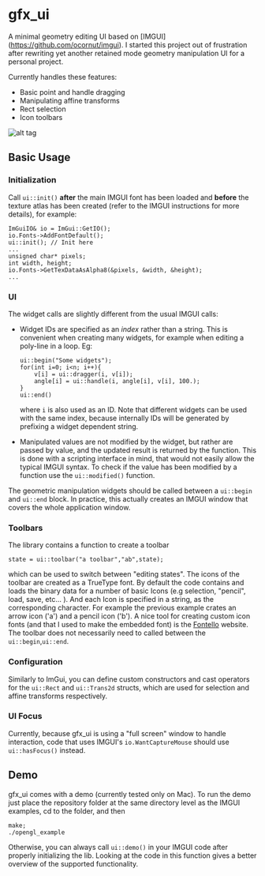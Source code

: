 # gfx_ui
A minimal geometry editing UI based on [IMGUI] (https://github.com/ocornut/imgui). I started this project out of frustration after rewriting yet another retained mode geometry manipulation UI for a personal project.

Currently handles these features:

*	Basic point and handle dragging
*	Manipulating affine transforms
*  Rect selection
*  Icon toolbars

![alt tag](https://raw.githubusercontent.com/colormotor/gfx_ui/master/shot.jpg)

## Basic Usage
### Initialization
Call ```ui::init()``` **after** the main IMGUI font has been loaded and **before** the texture atlas has been created (refer to the IMGUI instructions for more details), for example:

```
ImGuiIO& io = ImGui::GetIO();
io.Fonts->AddFontDefault();
ui::init(); // Init here
...
unsigned char* pixels;
int width, height;
io.Fonts->GetTexDataAsAlpha8(&pixels, &width, &height);
...    
```
### UI
The widget calls are slightly different from the usual IMGUI calls:

* Widget IDs are specified as an *index* rather than a string. This is convenient when creating many widgets, for example when editing a poly-line in a loop. Eg:

	```
	ui::begin("Some widgets");
	for(int i=0; i<n; i++){
		v[i] = ui::dragger(i, v[i]);
		angle[i] = ui::handle(i, angle[i], v[i], 100.);
	}
	ui::end()
	```
	
	where `i` is also used as an ID.
	Note that different widgets can be used with the 	same index, because internally IDs will be generated by 	prefixing a widget dependent string.
* Manipulated values are not modified by the widget, but rather are passed by value, and the updated result is returned by the function. This is done with a scripting interface in mind, that would not easily allow the typical IMGUI syntax. To check if the value has been modified by a function use the `ui::modified()` function. 


The geometric manipulation widgets should be called between a `ui::begin` and `ui::end` block. In practice, this actually creates an IMGUI window that covers the whole application window.

### Toolbars
The library contains a function to create a toolbar

```
state = ui::toolbar("a toolbar","ab",state);
```
which can be used to switch between "editing states". 
The icons of the toolbar are created as a TrueType font. By default the code contains and loads the binary data for a number of basic Icons (e.g selection, "pencil", load, save, etc... ). And each Icon is specified in a string, as the corresponding character. For example the previous example crates an arrow icon ('a') and a pencil icon ('b'). A nice tool for creating custom icon fonts (and that I used to make the embedded font) is the [Fontello](http://fontello.com) website.
The toolbar does not necessarily need to called between the `ui::begin`,`ui::end`.

### Configuration
Similarly to ImGui, you can define custom constructors and cast operators for the `ui::Rect` and `ui::Trans2d` structs, which are used for selection and affine transforms respectively.

### UI Focus
Currently, because gfx_ui is using a "full screen" window to handle interaction, code that uses IMGUI's `io.WantCaptureMouse` should use `ui::hasFocus()` instead. 
## Demo
gfx_ui comes with a demo (currently tested only on Mac). To run the demo just place the repository folder at the same directory level as the IMGUI examples, cd to the folder, and then

```
make;
./opengl_example
```

Otherwise, you can always call ```ui::demo()``` in your IMGUI code after properly initializing the lib. Looking at the code in this function gives a better overview of the supported functionality.

